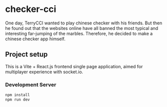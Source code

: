 # checker-cci

One day, TerryCCI wanted to play chinese checker with his friends. But then he found out that the websites online have all banned the most typical and interesting far-jumping of the marbles. Therefore, he decided to make a chinese checker app himself.

## Project setup

This is a Vite + React.js frontend single page application, aimed for multiplayer experience with socket.io.

### Development Server

```sh
npm install
npm run dev
```
